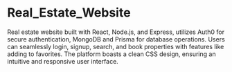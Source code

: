 # Real_Estate_Website
 Real estate website built with React, Node.js, and Express, utilizes Auth0 for secure authentication, MongoDB and Prisma for database operations. Users can seamlessly login, signup, search, and book properties with features like adding to favorites. The platform boasts a clean CSS design, ensuring an intuitive and responsive user interface.
